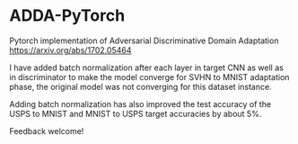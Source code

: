 # ADDA-PyTorch
Pytorch implementation of Adversarial Discriminative Domain Adaptation
https://arxiv.org/abs/1702.05464

I have added batch normalization after each layer in target CNN as well as in discriminator to make the model converge for SVHN to MNIST adaptation phase, the original model was not converging for this dataset instance. 

Adding batch normalization has also improved the test accuracy of the USPS to MNIST and MNIST to USPS target accuracies by about 5%.

Feedback welcome!
